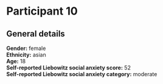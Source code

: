 # Participant 10

## General details
__Gender:__ female<br/>
__Ethnicity:__ asian <br/>
__Age:__ 18<br/>
__Self-reported Liebowitz social anxiety score:__ 52 <br/>
__Self-reported Liebowitz social anxiety category:__ moderate<br/>
